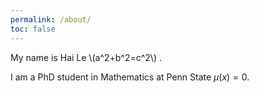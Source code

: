 ```yaml
---
permalink: /about/
toc: false
---
```


My name is Hai Le \\(a^2+b^2=c^2\\) .

I am a PhD student in Mathematics at Penn State $\mu(x)=0$.